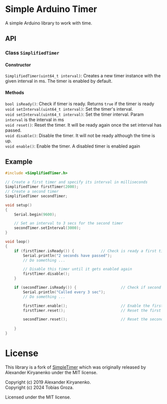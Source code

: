Simple Arduino Timer
====================

A simple Arduino library to work with time.

## API

### Class `SimplifiedTimer`

#### Constructor
`SimplifiedTimer(uint64_t interval)`: Creates a new timer instance with the given interval in ms. The timer is enabled by default.

#### Methods
`bool isReady()`: Check if timer is ready. Returns `true` if the timer is ready  
`void setInterval(uint64_t interval)`: Set the timer's interval.  
`void setInterval(uint64_t interval)`: Set the timer interval. Param `interval` is the interval in ms  
`void reset()`: Reset the timer. It will be ready again once the set interval has passed.  
`void disable()`: Disable the timer. It will not be ready although the time is up.  
`void enable()`: Enable the timer. A disabled timer is enabled again  


## Example

```cpp
#include <SimplifiedTimer.h>

// Create a first timer and specify its interval in milliseconds
SimplifiedTimer firstTimer(2000);
// Create a second timer
SimplifiedTimer secondTimer;

void setup()
{
    Serial.begin(9600);

    // Set an interval to 3 secs for the second timer
    secondTimer.setInterval(3000);
}

void loop()
{
    if (firstTimer.isReady()) {            // Check is ready a first timer
        Serial.println("2 seconds have passed");
        // Do something ...

        // Disable this timer until it gets enabled again
        firstTimer.disable();
    }

    if (secondTimer.isReady()) {                    // Check if second timer is ready
        Serial.println("Called every 3 sec");
        // Do something ...

        firstTimer.enable();                        // Enable the first timer again
        firstTimer.reset();                         // Reset the first timer to let it wait another 2 seconds

        secondTimer.reset();                        // Reset the second timer
        
    }
}
```

# License
This library is a fork of [SimpleTimer](https://github.com/kiryanenko/SimpleTimer) which was originally released by Alexander Kiryanenko under the MIT license.

Copyright (c) 2019 Alexander Kiryanenko.  
Copyright (c) 2024 Tobias Groza.

Licensed under the MIT license.
